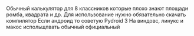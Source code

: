 Обычный калькулятор для 8 классников которые плохо знают площади ромба, квадрата и др.
Для использование нужно обязательно скачать компилятор
Если андроид то советую Pydroid 3
На виндовс, линукс и макос испольщлвать обычный официальный
